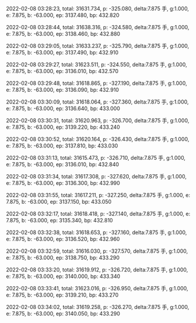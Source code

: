 2022-02-08 03:28:23, total: 31631.734, p: -325.080, delta:7.875 手, g:1.000, e: 7.875, b: -63.000, ep: 3137.480, bp: 432.820

2022-02-08 03:28:44, total: 31638.316, p: -324.580, delta:7.875 手, g:1.000, e: 7.875, b: -63.000, ep: 3138.460, bp: 432.880

2022-02-08 03:29:05, total: 31633.237, p: -325.790, delta:7.875 手, g:1.000, e: 7.875, b: -63.000, ep: 3137.490, bp: 432.910

2022-02-08 03:29:27, total: 31623.511, p: -324.550, delta:7.875 手, g:1.000, e: 7.875, b: -63.000, ep: 3136.010, bp: 432.570

2022-02-08 03:29:48, total: 31618.865, p: -327.190, delta:7.875 手, g:1.000, e: 7.875, b: -63.000, ep: 3136.090, bp: 432.910

2022-02-08 03:30:09, total: 31618.064, p: -327.360, delta:7.875 手, g:1.000, e: 7.875, b: -63.000, ep: 3136.640, bp: 433.000

2022-02-08 03:30:31, total: 31620.963, p: -326.700, delta:7.875 手, g:1.000, e: 7.875, b: -63.000, ep: 3139.220, bp: 433.240

2022-02-08 03:30:52, total: 31620.164, p: -326.430, delta:7.875 手, g:1.000, e: 7.875, b: -63.000, ep: 3137.810, bp: 433.030

2022-02-08 03:31:13, total: 31615.473, p: -326.710, delta:7.875 手, g:1.000, e: 7.875, b: -63.000, ep: 3136.010, bp: 432.840

2022-02-08 03:31:34, total: 31617.308, p: -327.620, delta:7.875 手, g:1.000, e: 7.875, b: -63.000, ep: 3136.300, bp: 432.990

2022-02-08 03:31:55, total: 31617.211, p: -327.250, delta:7.875 手, g:1.000, e: 7.875, b: -63.000, ep: 3137.150, bp: 433.050

2022-02-08 03:32:17, total: 31618.418, p: -327.140, delta:7.875 手, g:1.000, e: 7.875, b: -63.000, ep: 3135.340, bp: 432.810

2022-02-08 03:32:38, total: 31618.653, p: -327.160, delta:7.875 手, g:1.000, e: 7.875, b: -63.000, ep: 3136.520, bp: 432.960

2022-02-08 03:32:59, total: 31616.030, p: -327.570, delta:7.875 手, g:1.000, e: 7.875, b: -63.000, ep: 3138.750, bp: 433.290

2022-02-08 03:33:20, total: 31619.912, p: -326.720, delta:7.875 手, g:1.000, e: 7.875, b: -63.000, ep: 3140.000, bp: 433.340

2022-02-08 03:33:41, total: 31623.016, p: -326.950, delta:7.875 手, g:1.000, e: 7.875, b: -63.000, ep: 3139.210, bp: 433.270

2022-02-08 03:34:02, total: 31619.258, p: -326.270, delta:7.875 手, g:1.000, e: 7.875, b: -63.000, ep: 3140.050, bp: 433.290